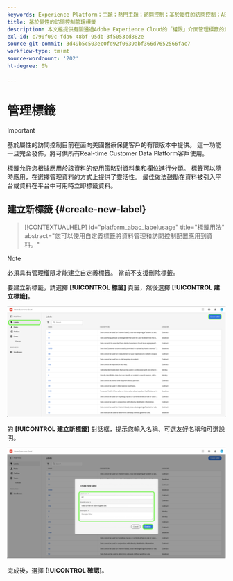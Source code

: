 ```yaml
---
keywords: Experience Platform；主題；熱門主題；訪問控制；基於屬性的訪問控制；ABAC
title: 基於屬性的訪問控制管理標籤
description: 本文檔提供有關通過Adobe Experience Cloud的「權限」介面管理標籤的資訊
exl-id: c790f09c-fda6-48bf-95db-3f5053cd882e
source-git-commit: 3d49b5c503ec0fd92f0639abf366d7652566fac7
workflow-type: tm+mt
source-wordcount: '202'
ht-degree: 0%

---
```


# 管理標籤

>[!IMPORTANT]
>
>基於屬性的訪問控制目前在面向美國醫療保健客戶的有限版本中提供。 這一功能一旦完全發佈，將可供所有Real-time Customer Data Platform客戶使用。

標籤允許您根據應用於該資料的使用策略對資料集和欄位進行分類。 標籤可以隨時應用，在選擇管理資料的方式上提供了靈活性。 最佳做法鼓勵在資料被引入平台或資料在平台中可用時立即標籤資料。

## 建立新標籤 {#create-new-label}

>[!CONTEXTUALHELP]
>id="platform_abac_labelusage"
>title="標籤用法"
>abstract="您可以使用自定義標籤將資料管理和訪問控制配置應用到資料。"

>[!NOTE]
>
>必須具有管理權限才能建立自定義標籤。 當前不支援刪除標籤。

要建立新標籤，請選擇 **[!UICONTROL 標籤]** 頁籤，然後選擇 **[!UICONTROL 建立標籤]**。

![flac-new-label](../../images/flac-ui/create-label.png)

的 **[!UICONTROL 建立新標籤]** 對話框，提示您輸入名稱、可選友好名稱和可選說明。

![新標籤資訊](../../images/flac-ui/new-label-info.png)

完成後，選擇 **[!UICONTROL 確認]**。
